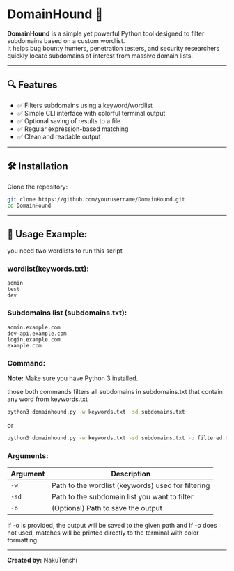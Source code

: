 # DomainHound 🐺

**DomainHound** is a simple yet powerful Python tool designed to filter subdomains based on a custom wordlist.  
It helps bug bounty hunters, penetration testers, and security researchers quickly locate subdomains of interest from massive domain lists.

---

## 🔍 Features

- ✅ Filters subdomains using a keyword/wordlist
- ✅ Simple CLI interface with colorful terminal output
- ✅ Optional saving of results to a file
- ✅ Regular expression-based matching
- ✅ Clean and readable output

---

## 🛠️ Installation

Clone the repository:

```bash
git clone https://github.com/yourusername/DomainHound.git
cd DomainHound
```
---
## 🚀 Usage Example:
you need two wordlists to run this script
### wordlist(keywords.txt):
```
admin
test
dev
```
### Subdomains list (subdomains.txt):
```
admin.example.com
dev-api.example.com
login.example.com
example.com
```

### Command:
**Note:** Make sure you have Python 3 installed.

those both commands filters all subdomains in subdomains.txt that contain any word from keywords.txt

```bash
python3 domainhound.py -w keywords.txt -sd subdomains.txt
```
or
```bash
python3 domainhound.py -w keywords.txt -sd subdomains.txt -o filtered.txt
```


### Arguments:

| Argument | Description |
|----------|-------------|
| `-w`     | Path to the wordlist (keywords) used for filtering |
| `-sd`    | Path to the subdomain list you want to filter |
| `-o`     | (Optional) Path to save the output |

If -o is provided, the output will be saved to the given path and If -o does not used, matches will be printed directly to the terminal with color formatting.

---
**Created by:** NakuTenshi
